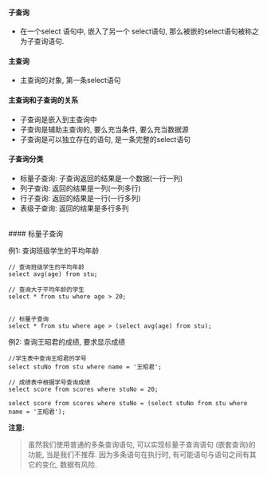 #### 子查询

- 在一个select 语句中, 嵌入了另一个 select语句, 那么被嵌的select语句被称之为子查询语句.

#### 主查询
- 主查询的对象, 第一条select语句

#### 主查询和子查询的关系
- 子查询是嵌入到主查询中
- 子查询是辅助主查询的, 要么充当条件, 要么充当数据源
- 子查询是可以独立存在的语句, 是一条完整的select语句

#### 子查询分类
- 标量子查询: 子查询返回的结果是一个数据(一行一列)
- 列子查询: 返回的结果是一列(一列多行)
- 行子查询: 返回的结果是一行(一行多列)
- 表级子查询: 返回的结果是多行多列


<br>
#### 标量子查询

例1: 查询班级学生的平均年龄
```
// 查询班级学生的平均年龄
select avg(age) from stu;

// 查询大于平均年龄的学生
select * from stu where age > 20;


// 标量子查询
select * from stu where age > (select avg(age) from stu);
```

例2: 查询王昭君的成绩, 要求显示成绩
```
//学生表中查询王昭君的学号
select stuNo from stu where name = '王昭君';

// 成绩表中根据学号查询成绩
select score from scores where stuNo = 20;

select score from scores where stuNo = (select stuNo from stu where name = '王昭君');
```


**注意:**
> 虽然我们使用普通的多条查询语句, 可以实现标量子查询语句 (嵌套查询)的功能, 当是我们不推荐. 因为多条语句在执行时, 有可能语句与语句之间有其它的变化, 数据有风险.

